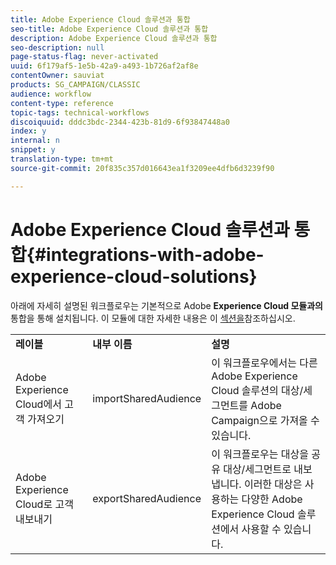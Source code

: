 ```yaml
---
title: Adobe Experience Cloud 솔루션과 통합
seo-title: Adobe Experience Cloud 솔루션과 통합
description: Adobe Experience Cloud 솔루션과 통합
seo-description: null
page-status-flag: never-activated
uuid: 6f179af5-1e5b-42a9-a493-1b726af2af8e
contentOwner: sauviat
products: SG_CAMPAIGN/CLASSIC
audience: workflow
content-type: reference
topic-tags: technical-workflows
discoiquuid: dddc3bdc-2344-423b-81d9-6f93847448a0
index: y
internal: n
snippet: y
translation-type: tm+mt
source-git-commit: 20f835c357d016643ea1f3209ee4dfb6d3239f90

---
```



# Adobe Experience Cloud 솔루션과 통합{#integrations-with-adobe-experience-cloud-solutions}

아래에 자세히 설명된 워크플로우는 기본적으로 Adobe **Experience Cloud 모듈과의** 통합을 통해 설치됩니다. 이 모듈에 대한 자세한 내용은 이 [섹션을](../../integrations/using/configuring-ims.md#installing-the-package)참조하십시오.

<table> 
 <tbody> 
  <tr> 
   <td> <strong>레이블</strong><br /> </td> 
   <td> <strong>내부 이름</strong><br /> </td> 
   <td> <strong>설명</strong><br /> </td> 
  </tr> 
  <tr> 
   <td> <span class="uicontrol">Adobe Experience Cloud에서 고객 가져오기</span><br /> </td> 
   <td> <span class="uicontrol">importSharedAudience</span><br /> </td> 
   <td> 이 워크플로우에서는 다른 Adobe Experience Cloud 솔루션의 대상/세그먼트를 Adobe Campaign으로 가져올 수 있습니다.<br /> </td> 
  </tr> 
  <tr> 
   <td> <span class="uicontrol">Adobe Experience Cloud로 고객 내보내기</span><br /> </td> 
   <td> <span class="uicontrol">exportSharedAudience</span><br /> </td> 
   <td> 이 워크플로우는 대상을 공유 대상/세그먼트로 내보냅니다. 이러한 대상은 사용하는 다양한 Adobe Experience Cloud 솔루션에서 사용할 수 있습니다.<br /> </td> 
  </tr> 
 </tbody> 
</table>

